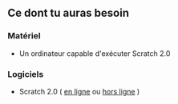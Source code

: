 ## Ce dont tu auras besoin

### Matériel

+ Un ordinateur capable d'exécuter Scratch 2.0

### Logiciels

+ Scratch 2.0 ( [en ligne](https://scratch.mit.edu/projects/editor/) ou [hors ligne](https://scratch.mit.edu/scratch2download/) )